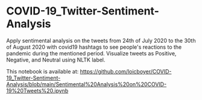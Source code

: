 # COVID-19_Twitter-Sentiment-Analysis
Apply sentimental analysis on the tweets from 24th of July 2020 to the 30th of August 2020 with covid19 hashtags to see people's reactions to the pandemic during the mentioned period. Visualize  tweets as Positive, Negative, and Neutral using NLTK label. 

This notebook is available at: https://github.com/loicboyer/COVID-19_Twitter-Sentiment-Analysis/blob/main/Sentimental%20Analysis%20on%20COVID-19%20Tweets%20.ipynb

